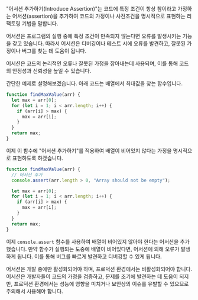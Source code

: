 "어서션 추가하기(Introduce Assertion)"는 코드에 특정 조건이 항상 참이라고 가정하는 어서션(assertion)을 추가하여 코드의 가정이나 사전조건을 명시적으로 표현하는 리팩토링 기법을 말합니다.

어서션은 프로그램의 실행 중에 특정 조건이 만족되지 않는다면 오류를 발생시키는 기능을 갖고 있습니다. 따라서 어서션은 디버깅이나 테스트 시에 오류를 발견하고, 잘못된 가정이나 버그를 찾는 데 도움이 됩니다.

어서션은 코드의 논리적인 오류나 잘못된 가정을 잡아내는데 사용되며, 이를 통해 코드의 안정성과 신뢰성을 높일 수 있습니다.

간단한 예제로 설명해보겠습니다. 아래 코드는 배열에서 최대값을 찾는 함수입니다.

```js
function findMaxValue(arr) {
  let max = arr[0];
  for (let i = 1; i < arr.length; i++) {
    if (arr[i] > max) {
      max = arr[i];
    }
  }
  return max;
}
```

이제 이 함수에 "어서션 추가하기"를 적용하여 배열이 비어있지 않다는 가정을 명시적으로 표현하도록 하겠습니다.

```js
function findMaxValue(arr) {
  // 어서션 추가
  console.assert(arr.length > 0, "Array should not be empty");

  let max = arr[0];
  for (let i = 1; i < arr.length; i++) {
    if (arr[i] > max) {
      max = arr[i];
    }
  }
  return max;
}
```

이제 `console.assert` 함수를 사용하여 배열이 비어있지 않아야 한다는 어서션을 추가했습니다. 만약 함수가 실행되는 도중에 배열이 비어있다면, 어서션에 의해 오류가 발생하게 됩니다. 이를 통해 버그를 빠르게 발견하고 디버깅할 수 있게 됩니다.

어서션은 개발 중에만 활성화되어야 하며, 프로덕션 환경에서는 비활성화되어야 합니다. 어서션은 개발자들이 코드의 가정을 검증하고, 문제를 조기에 발견하는 데 도움이 되지만, 프로덕션 환경에서는 성능에 영향을 미치거나 보안상의 이슈를 유발할 수 있으므로 주의해서 사용해야 합니다.